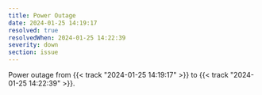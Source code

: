 ```yaml
---
title: Power Outage
date: 2024-01-25 14:19:17
resolved: true
resolvedWhen: 2024-01-25 14:22:39
severity: down
section: issue
---
```


Power outage from {{< track "2024-01-25 14:19:17" >}} to {{< track "2024-01-25 14:22:39" >}}.
